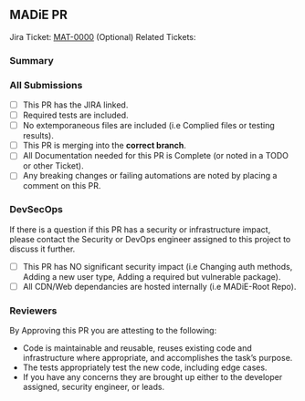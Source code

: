 ## MADiE PR

Jira Ticket: [MAT-0000](https://jira.cms.gov/browse/MAT-0000)
(Optional) Related Tickets:

### Summary

### All Submissions
* [ ] This PR has the JIRA linked.
* [ ] Required tests are included.
* [ ] No extemporaneous files are included (i.e Complied files or testing results).
* [ ] This PR is merging into the **correct branch**.
* [ ] All Documentation needed for this PR is Complete (or noted in a TODO or other Ticket).
* [ ] Any breaking changes or failing automations are noted by placing a comment on this PR.

### DevSecOps
If there is a question if this PR has a security or infrastructure impact, please contact the Security or DevOps engineer assigned to this project to discuss it further.

* [ ] This PR has NO significant security impact (i.e Changing auth methods, Adding a new user type, Adding a required but vulnerable package).
* [ ] All CDN/Web dependancies are hosted internally (i.e MADiE-Root Repo).

### Reviewers
By Approving this PR you are attesting to the following:

*  Code is maintainable and reusable, reuses existing code and infrastructure where appropriate, and accomplishes the task’s purpose.
*  The tests appropriately test the new code, including edge cases.
*  If you have any concerns they are brought up either to the developer assigned, security engineer, or leads.
